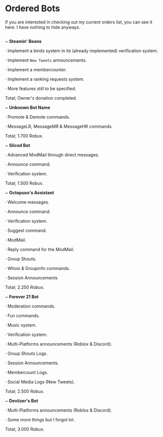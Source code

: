 # Ordered Bots
If you are interested in checking out my current orders list, you can see it here. I have nothing to hide anyways.
##
~ **Steamin' Beans**
  
  · Implement a binds system in its (already implemented) verification system.
    
  · Implement ``New Tweets`` announcements.
  
  · Implement a membercounter.

  · Implement a ranking requests system.
  
  · More features still to be specified.
  
  Total; Owner's donation completed.
  
  
~ **Unknown Bot Name**
  
  · Promote & Demote commands.
  
  · MessageLR, MessageMR & MessageHR commands.
  
  Total; 1.700 Robux.
  
~ **Sliced Bot**
  
  · Advanced ModMail through direct messages.
  
  · Announce command.
  
  · Verification system.
  
  Total; 1.500 Robux.
  
~ **Octopuso's Assistant**

  · Welcome messages.
  
  · Announce command.
  
  · Verification system.

  · Suggest command. 
  
  · ModMail.
  
  · Reply command for the ModMail.
  
  · Group Shouts.
  
  · Whois & Groupinfo commands.

  · Session Announcements 
  
  Total; 2.250 Robux.

~ **Forever 21 Bot**

  · Moderation commands.
  
  · Fun commands.

  · Music system.
  
  · Verification system.

  · Multi-Platforms announcements (Roblox & Discord). 
  
  · Group Shouts Logs.
  
  · Session Announcements.
  
  · Membercount Logs.
  
  · Social Media Logs (New Tweets).
  
  Total; 2.500 Robux.

~ **Deviizer's Bot**

  · Multi-Platforms announcements (Roblox & Discord). 
  
  · Some more things but I forgot lol.
  
  Total; 3.000 Robux.

